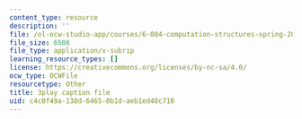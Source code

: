 ```yaml
---
content_type: resource
description: ''
file: /ol-ocw-studio-app/courses/6-004-computation-structures-spring-2017/c4c0f49a138d64650b1daeb1ed40c710_EnmOjVUSfdY.srt
file_size: 6508
file_type: application/x-subrip
learning_resource_types: []
license: https://creativecommons.org/licenses/by-nc-sa/4.0/
ocw_type: OCWFile
resourcetype: Other
title: 3play caption file
uid: c4c0f49a-138d-6465-0b1d-aeb1ed40c710
---
```

